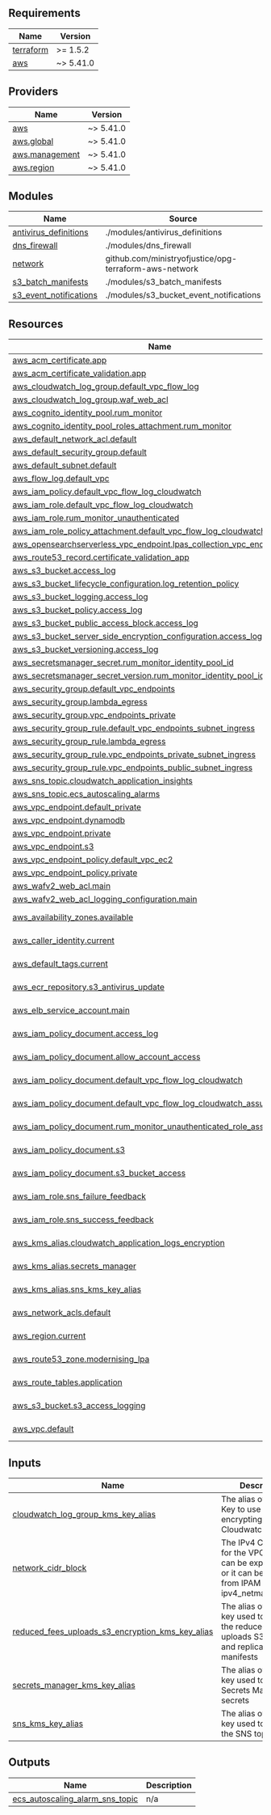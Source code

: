 <!-- BEGIN_TF_DOCS -->
## Requirements

| Name | Version |
|------|---------|
| <a name="requirement_terraform"></a> [terraform](#requirement\_terraform) | >= 1.5.2 |
| <a name="requirement_aws"></a> [aws](#requirement\_aws) | ~> 5.41.0 |

## Providers

| Name | Version |
|------|---------|
| <a name="provider_aws"></a> [aws](#provider\_aws) | ~> 5.41.0 |
| <a name="provider_aws.global"></a> [aws.global](#provider\_aws.global) | ~> 5.41.0 |
| <a name="provider_aws.management"></a> [aws.management](#provider\_aws.management) | ~> 5.41.0 |
| <a name="provider_aws.region"></a> [aws.region](#provider\_aws.region) | ~> 5.41.0 |

## Modules

| Name | Source | Version |
|------|--------|---------|
| <a name="module_antivirus_definitions"></a> [antivirus\_definitions](#module\_antivirus\_definitions) | ./modules/antivirus_definitions | n/a |
| <a name="module_dns_firewall"></a> [dns\_firewall](#module\_dns\_firewall) | ./modules/dns_firewall | n/a |
| <a name="module_network"></a> [network](#module\_network) | github.com/ministryofjustice/opg-terraform-aws-network | v1.3.3 |
| <a name="module_s3_batch_manifests"></a> [s3\_batch\_manifests](#module\_s3\_batch\_manifests) | ./modules/s3_batch_manifests | n/a |
| <a name="module_s3_event_notifications"></a> [s3\_event\_notifications](#module\_s3\_event\_notifications) | ./modules/s3_bucket_event_notifications | n/a |

## Resources

| Name | Type |
|------|------|
| [aws_acm_certificate.app](https://registry.terraform.io/providers/hashicorp/aws/latest/docs/resources/acm_certificate) | resource |
| [aws_acm_certificate_validation.app](https://registry.terraform.io/providers/hashicorp/aws/latest/docs/resources/acm_certificate_validation) | resource |
| [aws_cloudwatch_log_group.default_vpc_flow_log](https://registry.terraform.io/providers/hashicorp/aws/latest/docs/resources/cloudwatch_log_group) | resource |
| [aws_cloudwatch_log_group.waf_web_acl](https://registry.terraform.io/providers/hashicorp/aws/latest/docs/resources/cloudwatch_log_group) | resource |
| [aws_cognito_identity_pool.rum_monitor](https://registry.terraform.io/providers/hashicorp/aws/latest/docs/resources/cognito_identity_pool) | resource |
| [aws_cognito_identity_pool_roles_attachment.rum_monitor](https://registry.terraform.io/providers/hashicorp/aws/latest/docs/resources/cognito_identity_pool_roles_attachment) | resource |
| [aws_default_network_acl.default](https://registry.terraform.io/providers/hashicorp/aws/latest/docs/resources/default_network_acl) | resource |
| [aws_default_security_group.default](https://registry.terraform.io/providers/hashicorp/aws/latest/docs/resources/default_security_group) | resource |
| [aws_default_subnet.default](https://registry.terraform.io/providers/hashicorp/aws/latest/docs/resources/default_subnet) | resource |
| [aws_flow_log.default_vpc](https://registry.terraform.io/providers/hashicorp/aws/latest/docs/resources/flow_log) | resource |
| [aws_iam_policy.default_vpc_flow_log_cloudwatch](https://registry.terraform.io/providers/hashicorp/aws/latest/docs/resources/iam_policy) | resource |
| [aws_iam_role.default_vpc_flow_log_cloudwatch](https://registry.terraform.io/providers/hashicorp/aws/latest/docs/resources/iam_role) | resource |
| [aws_iam_role.rum_monitor_unauthenticated](https://registry.terraform.io/providers/hashicorp/aws/latest/docs/resources/iam_role) | resource |
| [aws_iam_role_policy_attachment.default_vpc_flow_log_cloudwatch](https://registry.terraform.io/providers/hashicorp/aws/latest/docs/resources/iam_role_policy_attachment) | resource |
| [aws_opensearchserverless_vpc_endpoint.lpas_collection_vpc_endpoint](https://registry.terraform.io/providers/hashicorp/aws/latest/docs/resources/opensearchserverless_vpc_endpoint) | resource |
| [aws_route53_record.certificate_validation_app](https://registry.terraform.io/providers/hashicorp/aws/latest/docs/resources/route53_record) | resource |
| [aws_s3_bucket.access_log](https://registry.terraform.io/providers/hashicorp/aws/latest/docs/resources/s3_bucket) | resource |
| [aws_s3_bucket_lifecycle_configuration.log_retention_policy](https://registry.terraform.io/providers/hashicorp/aws/latest/docs/resources/s3_bucket_lifecycle_configuration) | resource |
| [aws_s3_bucket_logging.access_log](https://registry.terraform.io/providers/hashicorp/aws/latest/docs/resources/s3_bucket_logging) | resource |
| [aws_s3_bucket_policy.access_log](https://registry.terraform.io/providers/hashicorp/aws/latest/docs/resources/s3_bucket_policy) | resource |
| [aws_s3_bucket_public_access_block.access_log](https://registry.terraform.io/providers/hashicorp/aws/latest/docs/resources/s3_bucket_public_access_block) | resource |
| [aws_s3_bucket_server_side_encryption_configuration.access_log](https://registry.terraform.io/providers/hashicorp/aws/latest/docs/resources/s3_bucket_server_side_encryption_configuration) | resource |
| [aws_s3_bucket_versioning.access_log](https://registry.terraform.io/providers/hashicorp/aws/latest/docs/resources/s3_bucket_versioning) | resource |
| [aws_secretsmanager_secret.rum_monitor_identity_pool_id](https://registry.terraform.io/providers/hashicorp/aws/latest/docs/resources/secretsmanager_secret) | resource |
| [aws_secretsmanager_secret_version.rum_monitor_identity_pool_id](https://registry.terraform.io/providers/hashicorp/aws/latest/docs/resources/secretsmanager_secret_version) | resource |
| [aws_security_group.default_vpc_endpoints](https://registry.terraform.io/providers/hashicorp/aws/latest/docs/resources/security_group) | resource |
| [aws_security_group.lambda_egress](https://registry.terraform.io/providers/hashicorp/aws/latest/docs/resources/security_group) | resource |
| [aws_security_group.vpc_endpoints_private](https://registry.terraform.io/providers/hashicorp/aws/latest/docs/resources/security_group) | resource |
| [aws_security_group_rule.default_vpc_endpoints_subnet_ingress](https://registry.terraform.io/providers/hashicorp/aws/latest/docs/resources/security_group_rule) | resource |
| [aws_security_group_rule.lambda_egress](https://registry.terraform.io/providers/hashicorp/aws/latest/docs/resources/security_group_rule) | resource |
| [aws_security_group_rule.vpc_endpoints_private_subnet_ingress](https://registry.terraform.io/providers/hashicorp/aws/latest/docs/resources/security_group_rule) | resource |
| [aws_security_group_rule.vpc_endpoints_public_subnet_ingress](https://registry.terraform.io/providers/hashicorp/aws/latest/docs/resources/security_group_rule) | resource |
| [aws_sns_topic.cloudwatch_application_insights](https://registry.terraform.io/providers/hashicorp/aws/latest/docs/resources/sns_topic) | resource |
| [aws_sns_topic.ecs_autoscaling_alarms](https://registry.terraform.io/providers/hashicorp/aws/latest/docs/resources/sns_topic) | resource |
| [aws_vpc_endpoint.default_private](https://registry.terraform.io/providers/hashicorp/aws/latest/docs/resources/vpc_endpoint) | resource |
| [aws_vpc_endpoint.dynamodb](https://registry.terraform.io/providers/hashicorp/aws/latest/docs/resources/vpc_endpoint) | resource |
| [aws_vpc_endpoint.private](https://registry.terraform.io/providers/hashicorp/aws/latest/docs/resources/vpc_endpoint) | resource |
| [aws_vpc_endpoint.s3](https://registry.terraform.io/providers/hashicorp/aws/latest/docs/resources/vpc_endpoint) | resource |
| [aws_vpc_endpoint_policy.default_vpc_ec2](https://registry.terraform.io/providers/hashicorp/aws/latest/docs/resources/vpc_endpoint_policy) | resource |
| [aws_vpc_endpoint_policy.private](https://registry.terraform.io/providers/hashicorp/aws/latest/docs/resources/vpc_endpoint_policy) | resource |
| [aws_wafv2_web_acl.main](https://registry.terraform.io/providers/hashicorp/aws/latest/docs/resources/wafv2_web_acl) | resource |
| [aws_wafv2_web_acl_logging_configuration.main](https://registry.terraform.io/providers/hashicorp/aws/latest/docs/resources/wafv2_web_acl_logging_configuration) | resource |
| [aws_availability_zones.available](https://registry.terraform.io/providers/hashicorp/aws/latest/docs/data-sources/availability_zones) | data source |
| [aws_caller_identity.current](https://registry.terraform.io/providers/hashicorp/aws/latest/docs/data-sources/caller_identity) | data source |
| [aws_default_tags.current](https://registry.terraform.io/providers/hashicorp/aws/latest/docs/data-sources/default_tags) | data source |
| [aws_ecr_repository.s3_antivirus_update](https://registry.terraform.io/providers/hashicorp/aws/latest/docs/data-sources/ecr_repository) | data source |
| [aws_elb_service_account.main](https://registry.terraform.io/providers/hashicorp/aws/latest/docs/data-sources/elb_service_account) | data source |
| [aws_iam_policy_document.access_log](https://registry.terraform.io/providers/hashicorp/aws/latest/docs/data-sources/iam_policy_document) | data source |
| [aws_iam_policy_document.allow_account_access](https://registry.terraform.io/providers/hashicorp/aws/latest/docs/data-sources/iam_policy_document) | data source |
| [aws_iam_policy_document.default_vpc_flow_log_cloudwatch](https://registry.terraform.io/providers/hashicorp/aws/latest/docs/data-sources/iam_policy_document) | data source |
| [aws_iam_policy_document.default_vpc_flow_log_cloudwatch_assume_role](https://registry.terraform.io/providers/hashicorp/aws/latest/docs/data-sources/iam_policy_document) | data source |
| [aws_iam_policy_document.rum_monitor_unauthenticated_role_assume_policy](https://registry.terraform.io/providers/hashicorp/aws/latest/docs/data-sources/iam_policy_document) | data source |
| [aws_iam_policy_document.s3](https://registry.terraform.io/providers/hashicorp/aws/latest/docs/data-sources/iam_policy_document) | data source |
| [aws_iam_policy_document.s3_bucket_access](https://registry.terraform.io/providers/hashicorp/aws/latest/docs/data-sources/iam_policy_document) | data source |
| [aws_iam_role.sns_failure_feedback](https://registry.terraform.io/providers/hashicorp/aws/latest/docs/data-sources/iam_role) | data source |
| [aws_iam_role.sns_success_feedback](https://registry.terraform.io/providers/hashicorp/aws/latest/docs/data-sources/iam_role) | data source |
| [aws_kms_alias.cloudwatch_application_logs_encryption](https://registry.terraform.io/providers/hashicorp/aws/latest/docs/data-sources/kms_alias) | data source |
| [aws_kms_alias.secrets_manager](https://registry.terraform.io/providers/hashicorp/aws/latest/docs/data-sources/kms_alias) | data source |
| [aws_kms_alias.sns_kms_key_alias](https://registry.terraform.io/providers/hashicorp/aws/latest/docs/data-sources/kms_alias) | data source |
| [aws_network_acls.default](https://registry.terraform.io/providers/hashicorp/aws/latest/docs/data-sources/network_acls) | data source |
| [aws_region.current](https://registry.terraform.io/providers/hashicorp/aws/latest/docs/data-sources/region) | data source |
| [aws_route53_zone.modernising_lpa](https://registry.terraform.io/providers/hashicorp/aws/latest/docs/data-sources/route53_zone) | data source |
| [aws_route_tables.application](https://registry.terraform.io/providers/hashicorp/aws/latest/docs/data-sources/route_tables) | data source |
| [aws_s3_bucket.s3_access_logging](https://registry.terraform.io/providers/hashicorp/aws/latest/docs/data-sources/s3_bucket) | data source |
| [aws_vpc.default](https://registry.terraform.io/providers/hashicorp/aws/latest/docs/data-sources/vpc) | data source |

## Inputs

| Name | Description | Type | Default | Required |
|------|-------------|------|---------|:--------:|
| <a name="input_cloudwatch_log_group_kms_key_alias"></a> [cloudwatch\_log\_group\_kms\_key\_alias](#input\_cloudwatch\_log\_group\_kms\_key\_alias) | The alias of the KMS Key to use when encrypting Cloudwatch log data. | `string` | `null` | no |
| <a name="input_network_cidr_block"></a> [network\_cidr\_block](#input\_network\_cidr\_block) | The IPv4 CIDR block for the VPC. CIDR can be explicitly set or it can be derived from IPAM using ipv4\_netmask\_length. | `string` | n/a | yes |
| <a name="input_reduced_fees_uploads_s3_encryption_kms_key_alias"></a> [reduced\_fees\_uploads\_s3\_encryption\_kms\_key\_alias](#input\_reduced\_fees\_uploads\_s3\_encryption\_kms\_key\_alias) | The alias of the KMS key used to encrypt the reduced fees uploads S3 bucket and replication manifests | `string` | n/a | yes |
| <a name="input_secrets_manager_kms_key_alias"></a> [secrets\_manager\_kms\_key\_alias](#input\_secrets\_manager\_kms\_key\_alias) | The alias of the KMS key used to encrypt Secrets Manager secrets | `string` | n/a | yes |
| <a name="input_sns_kms_key_alias"></a> [sns\_kms\_key\_alias](#input\_sns\_kms\_key\_alias) | The alias of the KMS key used to encrypt the SNS topic | `string` | n/a | yes |

## Outputs

| Name | Description |
|------|-------------|
| <a name="output_ecs_autoscaling_alarm_sns_topic"></a> [ecs\_autoscaling\_alarm\_sns\_topic](#output\_ecs\_autoscaling\_alarm\_sns\_topic) | n/a |
<!-- END_TF_DOCS -->
